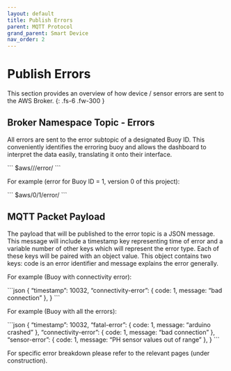 ```yaml
---
layout: default
title: Publish Errors
parent: MQTT Protocol
grand_parent: Smart Device
nav_order: 2
---
```


# Publish Errors

This section provides an overview of how device / sensor errors are sent to the AWS Broker.
{: .fs-6 .fw-300 }

## Broker Namespace Topic - Errors

All errors are sent to the error subtopic of a designated Buoy ID. This conveniently identifies the erroring buoy and allows the dashboard to interpret the data easily, translating it onto their interface. 

<div class="code-example" markdown="1">
```
$aws/<version#>/<buoy_id>/error/
```
</div>

For example (error for Buoy ID = 1, version 0 of this project):

<div class="code-example" markdown="1">
```
$aws/0/1/error/
```
</div>

## MQTT Packet Payload

The payload that will be published to the error topic is a JSON message.
This message will include a timestamp key representing time of error and a variable number of other keys which will represent the error type. Each of these keys will be paired with an object value. This object contains two keys:  code is an error identifier and message explains the error generally.

For example (Buoy with connectivity error):

<div class="code-example" markdown="1">
```json
{
    “timestamp”: 10032,
    “connectivity-error”: {
        code: 1,
        message: “bad connection”
    },
}
```
</div>

For example (Buoy with all the errors):

<div class="code-example" markdown="1">
```json
{
    “timestamp”: 10032,
    “fatal-error”: {
        code: 1,
        message: “arduino crashed”
    },
    “connectivity-error”: {
        code: 1,
        message: “bad connection”
    },
    “sensor-error”: {
        code: 1,
        message: “PH sensor values out of range”
    },
}
```
</div>

For specific error breakdown please refer to the relevant pages (under construction).
<!-- [error docs pages](https://github.com/just-the-docs/just-the-docs/tree/main/docs/CODE_OF_CONDUCT.md). -->